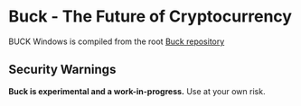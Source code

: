 # Buck - The Future of Cryptocurrency
BUCK Windows is compiled from the root [Buck repository](https://github.com/buckcoin/buck) 

Security Warnings
-----------------

**Buck is experimental and a work-in-progress.** Use at your own risk.
